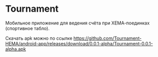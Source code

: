 # Tournament

Мобильное приложение для ведения счёта при ХЕМА-поединках (спортивное табло).

Скачать apk можно по ссылке https://github.com/Tournament-HEMA/android-app/releases/download/0.0.1-alpha/Tournament-0.0.1-alpha.apk
